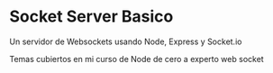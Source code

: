 # Socket Server Basico

Un servidor de Websockets usando Node, Express y Socket.io

Temas cubiertos en mi curso de Node de cero a experto web socket
